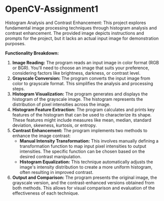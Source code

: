 ﻿# OpenCV-Assignment1
Histogram Analysis and Contrast Enhancement: This project explores fundamental image processing techniques through histogram analysis and contrast enhancement. The provided image depicts instructions and prompts for the project, but it lacks an actual input image for demonstration purposes. 

**Functionality Breakdown:**

1. **Image Reading:** The program reads an input image in color format (RGB or BGR). You'll need to choose an image that suits your preference, considering factors like brightness, darkness, or contrast level.
2. **Grayscale Conversion:** The program converts the input image from color to grayscale format. This simplifies the analysis and processing steps.
3. **Histogram Visualization:** The program generates and displays the histogram of the grayscale image. The histogram represents the distribution of pixel intensities across the image.
4. **Histogram Feature Extraction:** The program calculates and prints key features of the histogram that can be used to characterize its shape. These features might include measures like mean, median, standard deviation, skewness, kurtosis, or entropy.
5. **Contrast Enhancement:** The program implements two methods to enhance the image contrast:
    - **Manual Intensity Transformation:** This involves manually defining a transformation function to map input pixel intensities to output intensities. The specific function can be chosen based on the desired contrast manipulation.
    - **Histogram Equalization:** This technique automatically adjusts the image's intensity distribution to create a more uniform histogram, often resulting in improved contrast.
6. **Output and Comparison:** The program presents the original image, the grayscale version, and the contrast-enhanced versions obtained from both methods. This allows for visual comparison and evaluation of the effectiveness of each technique.


